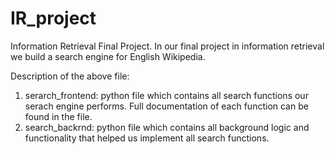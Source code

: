 # IR_project

Information Retrieval Final Project.
In our final project in information retrieval we build a search engine for English Wikipedia.

Description of the above file: 
1. serarch_frontend: python file which contains all search functions our serach engine performs. Full documentation of each function can be found in the file.
2. search_backrnd: python file which contains all background logic and functionality that helped us implement all search functions.


